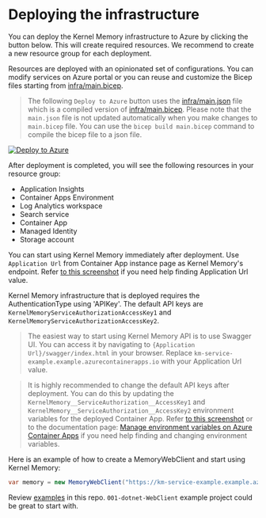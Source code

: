 # Deploying the infrastructure

You can deploy the Kernel Memory infrastructure to Azure by clicking the button below. This will create required resources. We recommend to create a new resource group for each deployment.

Resources are deployed with an opinionated set of configurations. You can modify services on Azure portal or you can reuse and customize the Bicep files starting from [infra/main.bicep](main.bicep).

> The following `Deploy to Azure` button uses the [infra/main.json](main.json) file which is a compiled version of
> [infra/main.bicep](main.bicep). Please note that the `main.json` file is not updated automatically when you
> make changes to `main.bicep` file. You can use the `bicep build main.bicep` command to compile the bicep
> file to a json file.

[![Deploy to Azure](https://aka.ms/deploytoazurebutton)](https://portal.azure.com/#create/Microsoft.Template/uri/https%3A%2F%2Fraw.githubusercontent.com%2Fcherchyk%2Fkernel-memory%2Fdeploy2azure%2Finfra%2Fmain.json)

After deployment is completed, you will see the following resources in your resource group:

- Application Insights
- Container Apps Environment
- Log Analytics workspace
- Search service
- Container App
- Managed Identity
- Storage account

You can start using Kernel Memory immediately after deployment. Use `Application Url` from Container App instance page as Kernel Memory's endpoint. Refer [to this screenshot](./images/ACA-ApplicationUrl.png) if you need help finding Application Url value.

Kernel Memory infrastructure that is deployed requires the AuthenticationType using 'APIKey'. The default API keys are `KernelMemoryServiceAuthorizationAccessKey1` and `KernelMemoryServiceAuthorizationAccessKey2`.

> The easiest way to start using Kernel Memory API is to use Swagger UI. You can access it by navigating to `{Application Url}/swagger/index.html` in your browser. Replace `km-service-example.example.azurecontainerapps.io` with your Application Url value.

> It is highly recommended to change the default API keys after deployment. You can do this by updating the `KernelMemory__ServiceAuthorization__AccessKey1` and `KernelMemory__ServiceAuthorization__AccessKey2` environment variables for the deployed Container App. Refer [to this screenshot](./images/ACA-EnvVar.png) or to the documentation page: [Manage environment variables on Azure Container Apps](https://learn.microsoft.com/azure/container-apps/environment-variables?tabs=portal) if you need help finding and changing environment variables.

Here is an example of how to create a MemoryWebClient and start using Kernel Memory:

```csharp
var memory = new MemoryWebClient("https://km-service-example.example.azurecontainerapps.io", apiKey: "KernelMemoryServiceAuthorizationAccessKey1");
```

Review [examples](../examples/) in this repo. `001-dotnet-WebClient` example project could be great to start with.
